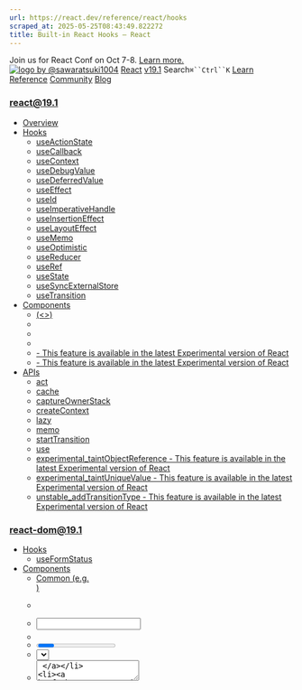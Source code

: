 ```yaml
---
url: https://react.dev/reference/react/hooks
scraped_at: 2025-05-25T08:43:49.822272
title: Built-in React Hooks – React
---
```


Join us for React Conf on Oct 7-8.
[Learn more.](https://conf.react.dev/)
[![logo by @sawaratsuki1004](https://react.dev/_next/image?url=%2Fimages%2Fuwu.png&w=128&q=75)](https://react.dev/)
[React](https://react.dev/)
[v19.1](https://react.dev/versions)
Search`⌘``Ctrl``K`
[Learn](https://react.dev/learn)
[Reference](https://react.dev/reference/react)
[Community](https://react.dev/community)
[Blog](https://react.dev/blog)
[](https://react.dev/community/translations)
[](https://github.com/facebook/react/releases)
### react@19.1
  * [Overview ](https://react.dev/reference/react "Overview")
  * [Hooks ](https://react.dev/reference/react/hooks "Hooks")
    * [useActionState ](https://react.dev/reference/react/useActionState "useActionState")
    * [useCallback ](https://react.dev/reference/react/useCallback "useCallback")
    * [useContext ](https://react.dev/reference/react/useContext "useContext")
    * [useDebugValue ](https://react.dev/reference/react/useDebugValue "useDebugValue")
    * [useDeferredValue ](https://react.dev/reference/react/useDeferredValue "useDeferredValue")
    * [useEffect ](https://react.dev/reference/react/useEffect "useEffect")
    * [useId ](https://react.dev/reference/react/useId "useId")
    * [useImperativeHandle ](https://react.dev/reference/react/useImperativeHandle "useImperativeHandle")
    * [useInsertionEffect ](https://react.dev/reference/react/useInsertionEffect "useInsertionEffect")
    * [useLayoutEffect ](https://react.dev/reference/react/useLayoutEffect "useLayoutEffect")
    * [useMemo ](https://react.dev/reference/react/useMemo "useMemo")
    * [useOptimistic ](https://react.dev/reference/react/useOptimistic "useOptimistic")
    * [useReducer ](https://react.dev/reference/react/useReducer "useReducer")
    * [useRef ](https://react.dev/reference/react/useRef "useRef")
    * [useState ](https://react.dev/reference/react/useState "useState")
    * [useSyncExternalStore ](https://react.dev/reference/react/useSyncExternalStore "useSyncExternalStore")
    * [useTransition ](https://react.dev/reference/react/useTransition "useTransition")
  * [Components ](https://react.dev/reference/react/components "Components")
    * [<Fragment> (<>) ](https://react.dev/reference/react/Fragment "<Fragment> \(<>\)")
    * [<Profiler> ](https://react.dev/reference/react/Profiler "<Profiler>")
    * [<StrictMode> ](https://react.dev/reference/react/StrictMode "<StrictMode>")
    * [<Suspense> ](https://react.dev/reference/react/Suspense "<Suspense>")
    * [<Activity> - This feature is available in the latest Experimental version of React](https://react.dev/reference/react/Activity "<Activity>")
    * [<ViewTransition> - This feature is available in the latest Experimental version of React](https://react.dev/reference/react/ViewTransition "<ViewTransition>")
  * [APIs ](https://react.dev/reference/react/apis "APIs")
    * [act ](https://react.dev/reference/react/act "act")
    * [cache ](https://react.dev/reference/react/cache "cache")
    * [captureOwnerStack ](https://react.dev/reference/react/captureOwnerStack "captureOwnerStack")
    * [createContext ](https://react.dev/reference/react/createContext "createContext")
    * [lazy ](https://react.dev/reference/react/lazy "lazy")
    * [memo ](https://react.dev/reference/react/memo "memo")
    * [startTransition ](https://react.dev/reference/react/startTransition "startTransition")
    * [use ](https://react.dev/reference/react/use "use")
    * [experimental_taintObjectReference  - This feature is available in the latest Experimental version of React](https://react.dev/reference/react/experimental_taintObjectReference "experimental_taintObjectReference")
    * [experimental_taintUniqueValue  - This feature is available in the latest Experimental version of React](https://react.dev/reference/react/experimental_taintUniqueValue "experimental_taintUniqueValue")
    * [unstable_addTransitionType  - This feature is available in the latest Experimental version of React](https://react.dev/reference/react/addTransitionType "unstable_addTransitionType")
### react-dom@19.1
  * [Hooks ](https://react.dev/reference/react-dom/hooks "Hooks")
    * [useFormStatus ](https://react.dev/reference/react-dom/hooks/useFormStatus "useFormStatus")
  * [Components ](https://react.dev/reference/react-dom/components "Components")
    * [Common (e.g. <div>) ](https://react.dev/reference/react-dom/components/common "Common \(e.g. <div>\)")
    * [<form> ](https://react.dev/reference/react-dom/components/form "<form>")
    * [<input> ](https://react.dev/reference/react-dom/components/input "<input>")
    * [<option> ](https://react.dev/reference/react-dom/components/option "<option>")
    * [<progress> ](https://react.dev/reference/react-dom/components/progress "<progress>")
    * [<select> ](https://react.dev/reference/react-dom/components/select "<select>")
    * [<textarea> ](https://react.dev/reference/react-dom/components/textarea "<textarea>")
    * [<link> ](https://react.dev/reference/react-dom/components/link "<link>")
    * [<meta> ](https://react.dev/reference/react-dom/components/meta "<meta>")
    * [<script> ](https://react.dev/reference/react-dom/components/script "<script>")
    * [<style> ](https://react.dev/reference/react-dom/components/style "<style>")
    * [<title> ](https://react.dev/reference/react-dom/components/title "<title>")
  * [APIs ](https://react.dev/reference/react-dom "APIs")
    * [createPortal ](https://react.dev/reference/react-dom/createPortal "createPortal")
    * [flushSync ](https://react.dev/reference/react-dom/flushSync "flushSync")
    * [preconnect ](https://react.dev/reference/react-dom/preconnect "preconnect")
    * [prefetchDNS ](https://react.dev/reference/react-dom/prefetchDNS "prefetchDNS")
    * [preinit ](https://react.dev/reference/react-dom/preinit "preinit")
    * [preinitModule ](https://react.dev/reference/react-dom/preinitModule "preinitModule")
    * [preload ](https://react.dev/reference/react-dom/preload "preload")
    * [preloadModule ](https://react.dev/reference/react-dom/preloadModule "preloadModule")
  * [Client APIs ](https://react.dev/reference/react-dom/client "Client APIs")
    * [createRoot ](https://react.dev/reference/react-dom/client/createRoot "createRoot")
    * [hydrateRoot ](https://react.dev/reference/react-dom/client/hydrateRoot "hydrateRoot")
  * [Server APIs ](https://react.dev/reference/react-dom/server "Server APIs")
    * [renderToPipeableStream ](https://react.dev/reference/react-dom/server/renderToPipeableStream "renderToPipeableStream")
    * [renderToReadableStream ](https://react.dev/reference/react-dom/server/renderToReadableStream "renderToReadableStream")
    * [renderToStaticMarkup ](https://react.dev/reference/react-dom/server/renderToStaticMarkup "renderToStaticMarkup")
    * [renderToString ](https://react.dev/reference/react-dom/server/renderToString "renderToString")
  * [Static APIs ](https://react.dev/reference/react-dom/static "Static APIs")
    * [prerender ](https://react.dev/reference/react-dom/static/prerender "prerender")
    * [prerenderToNodeStream ](https://react.dev/reference/react-dom/static/prerenderToNodeStream "prerenderToNodeStream")
### Rules of React
  * [Overview ](https://react.dev/reference/rules "Overview")
    * [Components and Hooks must be pure ](https://react.dev/reference/rules/components-and-hooks-must-be-pure "Components and Hooks must be pure")
    * [React calls Components and Hooks ](https://react.dev/reference/rules/react-calls-components-and-hooks "React calls Components and Hooks")
    * [Rules of Hooks ](https://react.dev/reference/rules/rules-of-hooks "Rules of Hooks")
### React Server Components
  * [Server Components ](https://react.dev/reference/rsc/server-components "Server Components")
  * [Server Functions ](https://react.dev/reference/rsc/server-functions "Server Functions")
  * [Directives ](https://react.dev/reference/rsc/directives "Directives")
    * ['use client' ](https://react.dev/reference/rsc/use-client "'use client'")
    * ['use server' ](https://react.dev/reference/rsc/use-server "'use server'")
### Legacy APIs
  * [Legacy React APIs ](https://react.dev/reference/react/legacy "Legacy React APIs")
    * [Children ](https://react.dev/reference/react/Children "Children")
    * [cloneElement ](https://react.dev/reference/react/cloneElement "cloneElement")
    * [Component ](https://react.dev/reference/react/Component "Component")
    * [createElement ](https://react.dev/reference/react/createElement "createElement")
    * [createRef ](https://react.dev/reference/react/createRef "createRef")
    * [forwardRef ](https://react.dev/reference/react/forwardRef "forwardRef")
    * [isValidElement ](https://react.dev/reference/react/isValidElement "isValidElement")
    * [PureComponent ](https://react.dev/reference/react/PureComponent "PureComponent")


Is this page useful?
[API Reference](https://react.dev/reference/react)
# Built-in React Hooks[](https://react.dev/reference/react/hooks#undefined "Link for this heading")
 _Hooks_ let you use different React features from your components. You can either use the built-in Hooks or combine them to build your own. This page lists all built-in Hooks in React.
## State Hooks [](https://react.dev/reference/react/hooks#state-hooks "Link for State Hooks ")
_State_ lets a component [“remember” information like user input.](https://react.dev/learn/state-a-components-memory) For example, a form component can use state to store the input value, while an image gallery component can use state to store the selected image index.
To add state to a component, use one of these Hooks:
  * [`useState`](https://react.dev/reference/react/useState) declares a state variable that you can update directly.
  * [`useReducer`](https://react.dev/reference/react/useReducer) declares a state variable with the update logic inside a [reducer function.](https://react.dev/learn/extracting-state-logic-into-a-reducer)


```

function ImageGallery() {
 const [index, setIndex] = useState(0);
 // ...

```

## Context Hooks [](https://react.dev/reference/react/hooks#context-hooks "Link for Context Hooks ")
_Context_ lets a component [receive information from distant parents without passing it as props.](https://react.dev/learn/passing-props-to-a-component) For example, your app’s top-level component can pass the current UI theme to all components below, no matter how deep.
  * [`useContext`](https://react.dev/reference/react/useContext) reads and subscribes to a context.


```

function Button() {
 const theme = useContext(ThemeContext);
 // ...

```

## Ref Hooks [](https://react.dev/reference/react/hooks#ref-hooks "Link for Ref Hooks ")
_Refs_ let a component [hold some information that isn’t used for rendering,](https://react.dev/learn/referencing-values-with-refs) like a DOM node or a timeout ID. Unlike with state, updating a ref does not re-render your component. Refs are an “escape hatch” from the React paradigm. They are useful when you need to work with non-React systems, such as the built-in browser APIs.
  * [`useRef`](https://react.dev/reference/react/useRef) declares a ref. You can hold any value in it, but most often it’s used to hold a DOM node.
  * [`useImperativeHandle`](https://react.dev/reference/react/useImperativeHandle) lets you customize the ref exposed by your component. This is rarely used.


```

function Form() {
 const inputRef = useRef(null);
 // ...

```

## Effect Hooks [](https://react.dev/reference/react/hooks#effect-hooks "Link for Effect Hooks ")
_Effects_ let a component [connect to and synchronize with external systems.](https://react.dev/learn/synchronizing-with-effects) This includes dealing with network, browser DOM, animations, widgets written using a different UI library, and other non-React code.
  * [`useEffect`](https://react.dev/reference/react/useEffect) connects a component to an external system.


```

function ChatRoom({ roomId }) {
 useEffect(() => {
  const connection = createConnection(roomId);
  connection.connect();
  return () => connection.disconnect();
 }, [roomId]);
 // ...

```

Effects are an “escape hatch” from the React paradigm. Don’t use Effects to orchestrate the data flow of your application. If you’re not interacting with an external system, [you might not need an Effect.](https://react.dev/learn/you-might-not-need-an-effect)
There are two rarely used variations of `useEffect` with differences in timing:
  * [`useLayoutEffect`](https://react.dev/reference/react/useLayoutEffect) fires before the browser repaints the screen. You can measure layout here.
  * [`useInsertionEffect`](https://react.dev/reference/react/useInsertionEffect) fires before React makes changes to the DOM. Libraries can insert dynamic CSS here.


## Performance Hooks [](https://react.dev/reference/react/hooks#performance-hooks "Link for Performance Hooks ")
A common way to optimize re-rendering performance is to skip unnecessary work. For example, you can tell React to reuse a cached calculation or to skip a re-render if the data has not changed since the previous render.
To skip calculations and unnecessary re-rendering, use one of these Hooks:
  * [`useMemo`](https://react.dev/reference/react/useMemo) lets you cache the result of an expensive calculation.
  * [`useCallback`](https://react.dev/reference/react/useCallback) lets you cache a function definition before passing it down to an optimized component.


```

function TodoList({ todos, tab, theme }) {
 const visibleTodos = useMemo(() => filterTodos(todos, tab), [todos, tab]);
 // ...
}

```

Sometimes, you can’t skip re-rendering because the screen actually needs to update. In that case, you can improve performance by separating blocking updates that must be synchronous (like typing into an input) from non-blocking updates which don’t need to block the user interface (like updating a chart).
To prioritize rendering, use one of these Hooks:
  * [`useTransition`](https://react.dev/reference/react/useTransition) lets you mark a state transition as non-blocking and allow other updates to interrupt it.
  * [`useDeferredValue`](https://react.dev/reference/react/useDeferredValue) lets you defer updating a non-critical part of the UI and let other parts update first.


## Other Hooks [](https://react.dev/reference/react/hooks#other-hooks "Link for Other Hooks ")
These Hooks are mostly useful to library authors and aren’t commonly used in the application code.
  * [`useDebugValue`](https://react.dev/reference/react/useDebugValue) lets you customize the label React DevTools displays for your custom Hook.
  * [`useId`](https://react.dev/reference/react/useId) lets a component associate a unique ID with itself. Typically used with accessibility APIs.
  * [`useSyncExternalStore`](https://react.dev/reference/react/useSyncExternalStore) lets a component subscribe to an external store.


  * [`useActionState`](https://react.dev/reference/react/useActionState) allows you to manage state of actions.


## Your own Hooks [](https://react.dev/reference/react/hooks#your-own-hooks "Link for Your own Hooks ")
You can also [define your own custom Hooks](https://react.dev/learn/reusing-logic-with-custom-hooks#extracting-your-own-custom-hook-from-a-component) as JavaScript functions.
[PreviousOverview](https://react.dev/reference/react)[NextuseActionState](https://react.dev/reference/react/useActionState)
[](https://opensource.fb.com/)
Copyright © Meta Platforms, Inc
no uwu plz
uwu?
Logo by[@sawaratsuki1004](https://twitter.com/sawaratsuki1004)
[Learn React](https://react.dev/learn)
[Quick Start](https://react.dev/learn)
[Installation](https://react.dev/learn/installation)
[Describing the UI](https://react.dev/learn/describing-the-ui)
[Adding Interactivity](https://react.dev/learn/adding-interactivity)
[Managing State](https://react.dev/learn/managing-state)
[Escape Hatches](https://react.dev/learn/escape-hatches)
[API Reference](https://react.dev/reference/react)
[React APIs](https://react.dev/reference/react)
[React DOM APIs](https://react.dev/reference/react-dom)
[Community](https://react.dev/community)
[Code of Conduct](https://github.com/facebook/react/blob/main/CODE_OF_CONDUCT.md)
[Meet the Team](https://react.dev/community/team)
[Docs Contributors](https://react.dev/community/docs-contributors)
[Acknowledgements](https://react.dev/community/acknowledgements)
More
[Blog](https://react.dev/blog)
[React Native](https://reactnative.dev/)
[Privacy](https://opensource.facebook.com/legal/privacy)
[Terms](https://opensource.fb.com/legal/terms/)
[](https://www.facebook.com/react)[](https://twitter.com/reactjs)[](https://bsky.app/profile/react.dev)[](https://github.com/facebook/react)
## On this page
  * [Overview](https://react.dev/reference/react/hooks)
  * [State Hooks ](https://react.dev/reference/react/hooks#state-hooks)
  * [Context Hooks ](https://react.dev/reference/react/hooks#context-hooks)
  * [Ref Hooks ](https://react.dev/reference/react/hooks#ref-hooks)
  * [Effect Hooks ](https://react.dev/reference/react/hooks#effect-hooks)
  * [Performance Hooks ](https://react.dev/reference/react/hooks#performance-hooks)
  * [Other Hooks ](https://react.dev/reference/react/hooks#other-hooks)
  * [Your own Hooks ](https://react.dev/reference/react/hooks#your-own-hooks)



